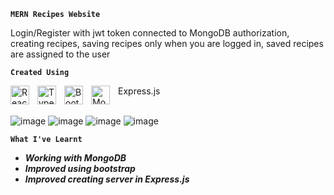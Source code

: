 
**`MERN Recipes Website`**

Login/Register with jwt token connected to MongoDB authorization, creating recipes, saving recipes only when you are logged in, saved recipes are assigned to the user

**`Created Using`**

<img align="left" alt="React" width="30px" style="padding-right:10px;" src="https://cdn.jsdelivr.net/gh/devicons/devicon/icons/react/react-original.svg" />
<img align="left" alt="Typescript" width="30px" style="padding-right:10px;" src="https://cdn.jsdelivr.net/gh/devicons/devicon/icons/typescript/typescript-original.svg" />
<img align="left" alt="Bootstrap" width="30px" style="padding-right:10px;" src="https://cdn.jsdelivr.net/gh/devicons/devicon/icons/bootstrap/bootstrap-original.svg" />
<img align="left" alt="MongoDB" width="30px" style="padding-right:10px;" src="https://cdn.jsdelivr.net/gh/devicons/devicon/icons/mongodb/mongodb-original.svg" />
Express.js
<br></br>

![image](https://github.com/KwiecienKamil/MERN-Recipes-App/assets/125808627/ad0a1400-ea76-47c7-9900-34ae2683fb9d)
![image](https://github.com/KwiecienKamil/MERN-Recipes-App/assets/125808627/8a607e93-f010-4dbc-862d-41e2883b498f)
![image](https://github.com/KwiecienKamil/MERN-Recipes-App/assets/125808627/8799005e-0ab7-404c-8291-27cbff337afe)
![image](https://github.com/KwiecienKamil/MERN-Recipes-App/assets/125808627/ad114d44-0703-49f5-a01f-b5ab84826fa3)

**`What I've Learnt`**
+ ***Working with MongoDB***
+ ***Improved using bootstrap***
+ ***Improved creating server in Express.js***



